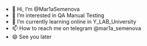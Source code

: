 - 👋 Hi, I’m @Mar1aSemenova
- 👀 I’m interested in QA Manual Testing
- 🌱 I’m currently learning online in Y_LAB_University
- 📫 How to reach me on telegram @mar1a_semenova
- 😄 See you later


<!---
Mar1aSemenova/Mar1aSemenova is a ✨ special ✨ repository because its `README.md` (this file) appears on your GitHub profile.
You can click the Preview link to take a look at your changes.
--->
